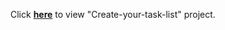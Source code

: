 Click <b>[here](https://felekswebs.github.io/Create-your-task-list/)</b> to view "Create-your-task-list" project.
